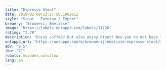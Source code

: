 ```yaml
---
title: "Espresso Stout"
date: 2019-02-08T13:27:56.108201Z
style: "Stout - Foreign / Export"
brewery: "Brouwerij Emelisse"
image: "https://labels.untappd.com/labels/11726"
rating: "3.78"
description: "Enjoy coffee? But also enjoy Stout? Now you do not have to choosse anymore!"
untappd_url: "https://untappd.com/b/brouwerij-emelisse-espresso-stout/11726"
abv: "9.5"
ibu: "71"
robots: noindex,nofollow
lang: en
---
```

